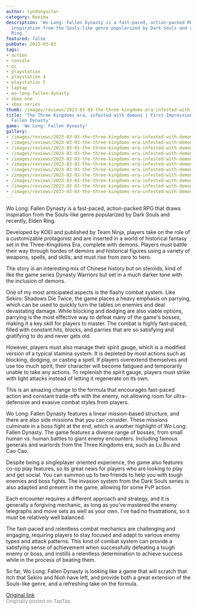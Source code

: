 ```yaml
---
author: lyndonguitar
category: Review
description: 'Wo Long: Fallen Dynasty is a fast-paced, action-packed RPG that draws
  inspiration from the Souls-like genre popularized by Dark Souls and recently, Elden
  Ring.'
featured: false
pubDate: 2023-03-03
tags:
- action
- console
- pc
- playstation
- playstation 4
- playstation 5
- taptap
- wo-long-fallen-dynasty
- xbox one
- xbox series
thumb: /images/reviews/2023-03-03-the-three-kingdoms-era-infested-with-demons--first-impressions---wo-long-fallen-dynasty-0.avif
title: 'The Three Kingdoms era, infested with demons | First Impressions - Wo Long:
  Fallen Dynasty'
game: 'Wo Long: Fallen Dynasty'
gallery:
- /images/reviews/2023-03-03-the-three-kingdoms-era-infested-with-demons--first-impressions---wo-long-fallen-dynasty-0.avif
- /images/reviews/2023-03-03-the-three-kingdoms-era-infested-with-demons--first-impressions---wo-long-fallen-dynasty-1.avif
- /images/reviews/2023-03-03-the-three-kingdoms-era-infested-with-demons--first-impressions---wo-long-fallen-dynasty-2.avif
- /images/reviews/2023-03-03-the-three-kingdoms-era-infested-with-demons--first-impressions---wo-long-fallen-dynasty-3.avif
- /images/reviews/2023-03-03-the-three-kingdoms-era-infested-with-demons--first-impressions---wo-long-fallen-dynasty-4.avif
- /images/reviews/2023-03-03-the-three-kingdoms-era-infested-with-demons--first-impressions---wo-long-fallen-dynasty-5.avif
- /images/reviews/2023-03-03-the-three-kingdoms-era-infested-with-demons--first-impressions---wo-long-fallen-dynasty-6.avif
- /images/reviews/2023-03-03-the-three-kingdoms-era-infested-with-demons--first-impressions---wo-long-fallen-dynasty-7.avif
- /images/reviews/2023-03-03-the-three-kingdoms-era-infested-with-demons--first-impressions---wo-long-fallen-dynasty-8.avif
- /images/reviews/2023-03-03-the-three-kingdoms-era-infested-with-demons--first-impressions---wo-long-fallen-dynasty-9.avif
- /images/reviews/2023-03-03-the-three-kingdoms-era-infested-with-demons--first-impressions---wo-long-fallen-dynasty-10.avif
---
```

Wo Long: Fallen Dynasty is a fast-paced, action-packed RPG that draws inspiration from the Souls-like genre popularized by Dark Souls and recently, Elden Ring.

Developed by KOEI and published by Team Ninja, players take on the role of a customizable protagonist and are inserted in a world of historical fantasy set in the Three-Kingdoms Era, complete with demons. Players must battle their way through hordes of demons and historical figures using a variety of weapons, spells, and skills; and must rise from zero to hero.

The story is an interesting mix of Chinese history but on steroids, kind of like the game series Dynasty Warriors but set in a much darker tone with the inclusion of demons.

One of my most anticipated aspects is the flashy combat system. Like Sekiro: Shadows Die Twice, the game places a heavy emphasis on parrying, which can be used to quickly turn the tables on enemies and deal devastating damage. While blocking and dodging are also viable options, parrying is the most effective way to defeat many of the game's bosses, making it a key skill for players to master. The combat is highly fast-paced, filled with constant hits, blocks, and parries that are so satisfying and gratifying to do and never gets old.

However, players must also manage their spirit gauge, which is a modified version of a typical stamina system. It is depleted by most actions such as blocking, dodging, or casting a spell. If players overextend themselves and use too much spirit, their character will become fatigued and temporarily unable to take any actions. To replenish the spirit gauge, players must strike with light attacks instead of letting it regenerate on its own.

This is an amazing change to the formula that encourages fast-paced action and constant trade-offs with the enemy, not allowing room for ultra-defensive and evasive combat styles from players.

Wo Long: Fallen Dynasty features a linear mission-based structure, and there are also side missions that you can consider. These missions culminate in a boss fight at the end, which is another highlight of Wo Long: Fallen Dynasty. The game features a diverse range of bosses, from small human vs. human battles to giant enemy encounters. Including famous generals and warlords from the Three Kingdoms era, such as Lu Bu and Cao Cao.

Despite being a singleplayer oriented experience, the game also features co-op play features, so its great news for players who are looking to play and get social. You can summon up to two friends to help you with tough enemies and boss fights. The invasion system from the Dark Souls series is also adapted and present in the game, allowing for some PvP action.

Each encounter requires a different approach and strategy, and it is generally a forgiving mechanic, as long as you've mastered the enemy telegraphs and move sets as well as your own. I've had no frustrations, so it must be relatively well balanced.

The fast-paced and relentless combat mechanics are challenging and engaging, requiring players to stay focused and adapt to various enemy types and attack patterns. This kind of combat system can provide a satisfying sense of achievement when successfully defeating a tough enemy or boss, and instills a relentless determination to achieve success while in the process of beating them.

So far, Wo Long: Fallen Dynasty is looking like a game that will scratch that itch that Sekiro and Nioh have left, and provide both a great extension of the Souls-like genre, and a refreshing take on the formula.

[Original link](https://www.taptap.io/post/4690976)<br><span style="font-size: 0.95em; color: #888;">Originally posted on TapTap.</span>